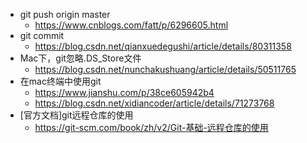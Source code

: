 * git push origin master
    *   https://www.cnblogs.com/fatt/p/6296605.html
* git commit   
    * https://blog.csdn.net/qianxuedegushi/article/details/80311358
* Mac下，git忽略.DS_Store文件
    * https://blog.csdn.net/nunchakushuang/article/details/50511765
* 在mac终端中使用git
    * https://www.jianshu.com/p/38ce605942b4
    * https://blog.csdn.net/xidiancoder/article/details/71273768
* [官方文档]git远程仓库的使用
    * https://git-scm.com/book/zh/v2/Git-基础-远程仓库的使用
